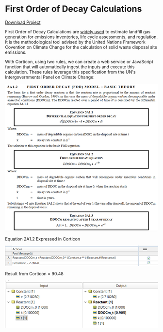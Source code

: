 # First Order of Decay Calculations 

[Download Project](https://github.com/corticon/templates/blob/main/js-templates/Hazardous%20Gas%20First%20Order%20Decay/Hazardous%20Gas%20First%20Order%20Decay.zip)


First Order of Decay Calculations are [widely used](https://pubmed.ncbi.nlm.nih.gov/27332778/) to estimate landfill gas generation for emissions inventories, life cycle assessments, and regulation. It is the methodological tool advised by the United Nations Framework Covention on Climate Change for the calculation of solid waste disposal site emissions. 


With Corticon, using two rules, we can create a web service or JavaScript function that will automatically ingest the inputs and execute this calculation. These rules leverage this specification from the UN's Intergovernmental Panel on Climate Change:

![Alt text](images/sshot-49.png)

Equation 2A1.2 Expressed in Corticon
 
![Alt text](images/2A1.2.png)

Result from Corticon = 90.48 

![Alt text](images/Picture3.png)